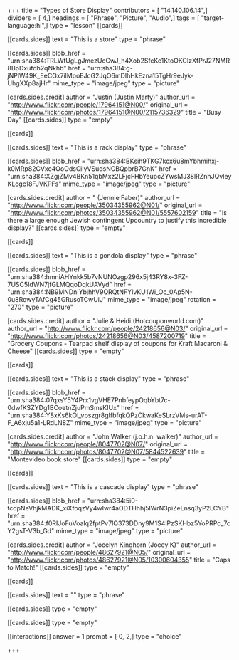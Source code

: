 +++
title = "Types of Store Display"
contributors = [ "14.140.106.14",]
dividers = [ 4,]
headings = [ "Phrase", "Picture", "Audio",]
tags = [ "target-language:hi",]
type = "lesson"
[[cards]]

[[cards.sides]]
text = "This is a store"
type = "phrase"

[[cards.sides]]
blob_href = "urn:sha384:TRLWtUgLgJmezUcCwJ_h4Xob2SfcKc1KtoOKCIzXfPrJ27NMR8BpDxufdh2qNkhb"
href = "urn:sha384:g-jNPlW49K_EeCGx7ilMpoEJcG2JqO6mDIhHkEzna15TgHr9eJyk-UhgXXp8ajHr"
mime_type = "image/jpeg"
type = "picture"

[cards.sides.credit]
author = "Justin (Justin Marty)"
author_url = "http://www.flickr.com/people/17964151@N00/"
original_url = "http://www.flickr.com/photos/17964151@N00/2115736329"
title = "Busy Day"
[[cards.sides]]
type = "empty"

[[cards]]

[[cards.sides]]
text = "This is a rack display"
type = "phrase"

[[cards.sides]]
blob_href = "urn:sha384:BKsih9TKG7kcx6u8mYbhmihxj-k0MRp82CVxe4OoOdsCilyVSudsNCBQpbrB7GnK"
href = "urn:sha384:XZgjZMv4BKn51qbMxz2LFjcFHbYeupcZYwsMJ38lRZnhJQvIeyKLcgc18FJVKPFs"
mime_type = "image/jpeg"
type = "picture"

[cards.sides.credit]
author = " (Jennie Faber)"
author_url = "http://www.flickr.com/people/35034355962@N01/"
original_url = "http://www.flickr.com/photos/35034355962@N01/5557602159"
title = "Is there a large enough Jewish contingent Upcountry to justify this incredible display?"
[[cards.sides]]
type = "empty"

[[cards]]

[[cards.sides]]
text = "This is a gondola display"
type = "phrase"

[[cards.sides]]
blob_href = "urn:sha384:hmniAHYnkk5b7vNUNOzgp296x5j43RY8x-3FZ-7USC5IdWN7jfGLMQqoDqkUAVyd"
href = "urn:sha384:NB9MNDnIYbjhhV9QRQtNFYIvKU1Wi_Oc_0Ap5N-0u8RowyTAfCg45GRusoTCwUiJ"
mime_type = "image/jpeg"
rotation = "270"
type = "picture"

[cards.sides.credit]
author = "Julie & Heidi (Hotcouponworld.com)"
author_url = "http://www.flickr.com/people/24218656@N03/"
original_url = "http://www.flickr.com/photos/24218656@N03/4587200719"
title = "Grocery Coupons - Tearpad shelf display of coupons for Kraft Macaroni & Cheese"
[[cards.sides]]
type = "empty"

[[cards]]

[[cards.sides]]
text = "This is a stack display"
type = "phrase"

[[cards.sides]]
blob_href = "urn:sha384:07qxsY5Y4Prx1vgVHE7PnbfeypOqbYbt7c-0dwfKSZYDg1BCoetnZjuPmSmsKIUx"
href = "urn:sha384:Y8xKs6kOi_vpszgr8gIfbfqkQPzCkwaKeSLrzVMs-urAT-F_A6xju5a1-LRdLN8Z"
mime_type = "image/jpeg"
type = "picture"

[cards.sides.credit]
author = "John Walker (j.o.h.n. walker)"
author_url = "http://www.flickr.com/people/8047702@N07/"
original_url = "http://www.flickr.com/photos/8047702@N07/5844522639"
title = "Montevideo book store"
[[cards.sides]]
type = "empty"

[[cards]]

[[cards.sides]]
text = "This is a cascade display"
type = "phrase"

[[cards.sides]]
blob_href = "urn:sha384:5i0-tcdpNeVhjkMADK_xiXfoqzVy4wIwr4aODTHhhj5IWrN3piZeLnsq3yP2LCYB"
href = "urn:sha384:f0RIJoFuVoalq2fptPv7lQ373DDny9M1S4lPzSKHbz5YoPRPc_7cY2gsT-V3b_Gd"
mime_type = "image/jpeg"
type = "picture"

[cards.sides.credit]
author = "Jocelyn Kinghorn (Jocey K)"
author_url = "http://www.flickr.com/people/48627921@N05/"
original_url = "http://www.flickr.com/photos/48627921@N05/10300604355"
title = "Caps to Match!"
[[cards.sides]]
type = "empty"

[[cards]]

[[cards.sides]]
text = ""
type = "phrase"

[[cards.sides]]
type = "empty"

[[cards.sides]]
type = "empty"

[[interactions]]
answer = 1
prompt = [ 0, 2,]
type = "choice"

+++
